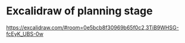 # Excalidraw of planning stage

https://excalidraw.com/#room=0e5bcb8f30969b65f0c2,3TiB9WHSG-fcEyK_UBS-0w
